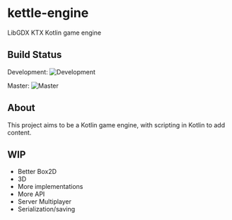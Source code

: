 # kettle-engine
LibGDX KTX Kotlin game engine

## Build Status

Development: ![Development](https://travis-ci.org/Restioson/kettle-engine.svg?branch=development "Development Branch")

Master: ![Master](https://travis-ci.org/Restioson/kettle-engine.svg?branch=master "Master Branch")

## About
This project aims to be a Kotlin game engine, with scripting in Kotlin to add content.

## WIP
- Better Box2D
- 3D
- More implementations
- More API
- Server Multiplayer
- Serialization/saving
